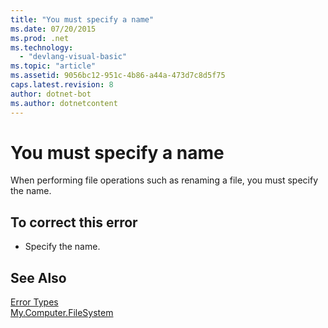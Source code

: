 ```yaml
---
title: "You must specify a name"
ms.date: 07/20/2015
ms.prod: .net
ms.technology: 
  - "devlang-visual-basic"
ms.topic: "article"
ms.assetid: 9056bc12-951c-4b86-a44a-473d7c8d5f75
caps.latest.revision: 8
author: dotnet-bot
ms.author: dotnetcontent
---
```

# You must specify a name
When performing file operations such as renaming a file, you must specify the name.  
  
## To correct this error  
  
-   Specify the name.  
  
## See Also  
 [Error Types](../../visual-basic/programming-guide/language-features/error-types.md)  
 [My.Computer.FileSystem](xref:Microsoft.VisualBasic.FileIO.FileSystem)
